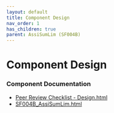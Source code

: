 ```yaml
---
layout: default
title: Component Design
nav_order: 1
has_children: true
parent: AssiSumLim (SF004B)
---
```

# Component Design
### Component Documentation

- [Peer Review Checklist - Design.html](Doc/Peer%20Review%20Checklist%20-%20Design.html)
- [SF004B_AssiSumLim.html](Doc/SF004B_AssiSumLim.html)

